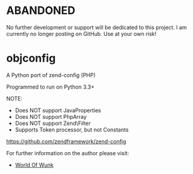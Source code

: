 # ABANDONED

No further development or support will be dedicated to this project.  I am currently no longer posting on GitHub.  Use at your own risk!

# objconfig

A Python port of zend-config (PHP)

Programmed to run on Python 3.3+

NOTE:
* Does NOT support JavaProperties
* Does NOT support PhpArray
* Does NOT support Zend\Filter
* Supports Token processor, but not Constants

https://github.com/zendframework/zend-config

For further information on the author please visit:
* [World Of Wunk](https://wunk.me/ "Personal Website")

